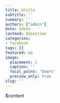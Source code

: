 ```yaml
---
title: $title
subtitle: ''
summary: ''
authors: ["admin"]
date: $date
lastmod: $datetime
categories:
- facebook
tags: []
featured: no
image:
  placement: 1
  caption: ''
  focal_point: 'Smart'
  preview_only: true
slug: ''
---
```

$content
